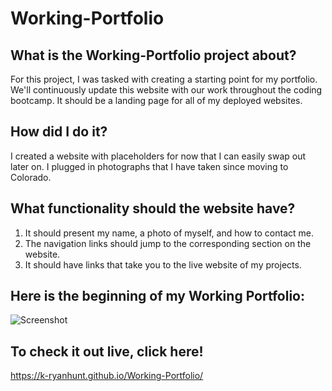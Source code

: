 # Working-Portfolio

## What is the Working-Portfolio project about?

For this project, I was tasked with creating a starting point for my portfolio.  We'll continuously update this website with our work throughout the coding bootcamp.  It should be a landing page for all of my deployed websites.

## How did I do it?

I created a website with placeholders for now that I can easily swap out later on.  I plugged in photographs that I have taken since moving to Colorado.

## What functionality should the website have?

1. It should present my name, a photo of myself, and how to contact me.
2. The navigation links should jump to the corresponding section on the website.
3. It should have links that take you to the live website of my projects.

## Here is the beginning of my Working Portfolio:

![Screenshot](./assets/images/WorkingPortfolio.png)

## To check it out live, click here!

https://k-ryanhunt.github.io/Working-Portfolio/